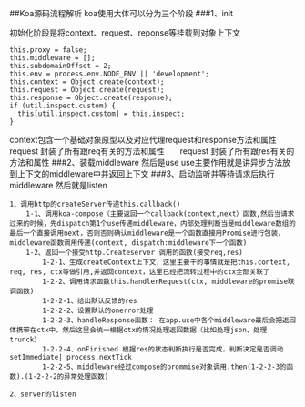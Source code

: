 ##Koa源码流程解析
koa使用大体可以分为三个阶段
###1、init


 初始化阶段是将context、request、reponse等挂载到对象上下文

    this.proxy = false;
    this.middleware = [];
    this.subdomainOffset = 2;
    this.env = process.env.NODE_ENV || 'development';
    this.context = Object.create(context);
    this.request = Object.create(request);
    this.response = Object.create(response);
    if (util.inspect.custom) {
      this[util.inspect.custom] = this.inspect;
    }


context包含一个基础对象原型以及对应代理request和response方法和属性
request 封装了所有跟req有关的方法和属性
       request 封装了所有跟res有关的方法和属性
###2、装载middleware
然后是use
     use主要作用就是讲异步方法放到上下文的middleware中并返回上下文
###3、启动监听并等待请求后执行middleware
然后就是listen

	1、调用http的createServer传递this.callback()
		1-1、调用koa-compose（主要返回一个callback(context,next）函数,然后当请求过来的时候，先dispatch第1个use传递middleware，内部处理判断当是middleware数组的最后一个直接调用next，否则否则确认middleware是一个函数直接用Promise进行包装，middleware函数调用传递(context, dispatch:middleware下一个函数)
		1-2、返回一个接受http.Createserver 调用的函数(接受req,res)
    		1-2-1、生成createContext上下文，这里主要干的事情就是把this.context, req, res, ctx等做引用,并返回context，这里已经把流转过程中的ctx全部关联了
    		1-2-2、调用请求函数this.handlerRequest(ctx, middleware的promise联调函数)
         	1-2-2-1、给出默认反馈的res
         	1-2-2-2、设置默认的onerror处理
         	1-2-2-3、handleResponse函数： 在app.use中各个middleware最后会把返回体携带在ctx中，然后这里会统一根据ctx的情况处理返回数据（比如处理json、处理trunck）
         	1-2-2-4、onFinished 根据res的状态判断执行是否完成，判断决定是否调动setImmediate| process.nextTick 
         	1-2-2-5、middleware经过compose的prommise对象调用.then(1-2-2-3的函数).(1-2-2-2的异常处理函数)

	2、server的listen









